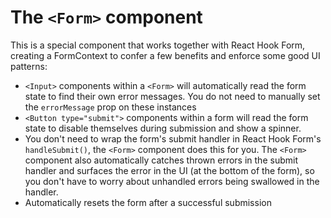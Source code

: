 # The `<Form>` component

This is a special component that works together with React Hook Form, creating a FormContext to confer a few benefits and enforce some good UI patterns:

- `<Input>` components within a `<Form>` will automatically read the form state to find their own error messages. You do not need to manually set the `errorMessage` prop on these instances
- `<Button type="submit">` components within a form will read the form state to disable themselves during submission and show a spinner.
- You don't need to wrap the form's submit handler in React Hook Form's `handleSubmit()`, the `<Form>` component does this for you. The `<Form>` component also automatically catches thrown errors in the submit handler and surfaces the error in the UI (at the bottom of the form), so you don't have to worry about unhandled errors being swallowed in the handler.
- Automatically resets the form after a successful submission
